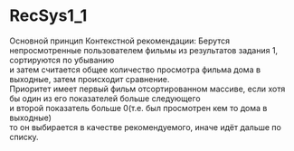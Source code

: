# RecSys1_1
Основной принцип Контекстной рекомендации:
Берутся непросмотренные пользователем фильмы из результатов задания 1, сортируются по убыванию<br>
и затем считается общее количество просмотра фильма дома в выходные, затем происходит сравнение.<br>
Приоритет имеет первый фильм отсортированном массиве, если хотя бы один из его показателей больше следующего<br>
и второй показатель больше 0(т.е. был просмотрен кем то дома в выходные)<br>
то он выбирается в качестве рекомендуемого, иначе идёт дальше по списку.
